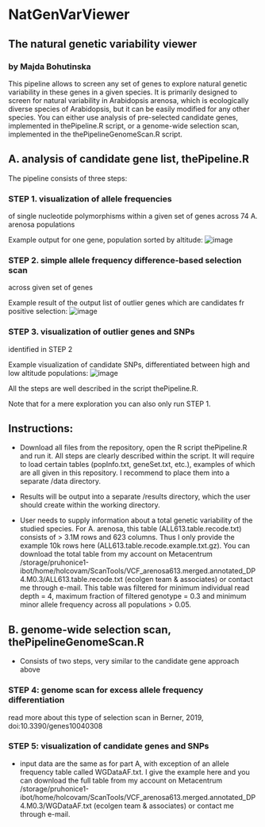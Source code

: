 # NatGenVarViewer
## The natural genetic variability viewer
### by Majda Bohutinska

This pipeline allows to screen any set of genes to explore natural genetic variability in these genes in a given species. It is primarily designed to screen for natural variability in Arabidopsis arenosa, which is ecologically diverse species of Arabidopsis, but it can be easily modified for any other species. You can either use analysis of pre-selected candidate genes, implemented in thePipeline.R script, or a genome-wide selection scan, implemented in the thePipelineGenomeScan.R script. 

## A. analysis of candidate gene list, thePipeline.R
The pipeline consists of three steps:

### STEP 1. visualization of allele frequencies 
of single nucleotide polymorphisms within a given set of genes across 74 A. arenosa populations

Example output for one gene, population sorted by altitude:
![image](https://user-images.githubusercontent.com/40301863/218489804-db5cb2c6-98d6-434c-8e0d-d094d848f902.png)



### STEP 2. simple allele frequency difference-based selection scan 
across given set of genes

Example result of the output list of outlier genes which are candidates fr positive selection:
![image](https://user-images.githubusercontent.com/40301863/218490352-2783be8c-352c-4f10-b62a-f4dd5b2f690e.png)


### STEP 3. visualization of outlier genes and SNPs 
identified in STEP 2

Example visualization of candidate SNPs, differentiated between high and low altitude populations: 
![image](https://user-images.githubusercontent.com/40301863/218491704-d6843f0b-19da-4a3a-af98-7bce0476ccd5.png)




All the steps are well described in the script thePipeline.R.

Note that for a mere exploration you can also only run STEP 1.


## Instructions: 

- Download all files from the repository, open the R script thePipeline.R and run it. All steps are clearly described within the script. It will require to load certain tables (popInfo.txt, geneSet.txt, etc.), examples of which are all given in this repository. I recommend to place them into a separate /data directory. 

- Results will be output into a separate /results directory, which the user should create within the working directory.

- User needs to supply information about a total genetic variability of the studied species. For A. arenosa, this table (ALL613.table.recode.txt) consists of > 3.1M rows and 623 columns. Thus I only provide the example 10k rows here (ALL613.table.recode.example.txt.gz). You can download the total table from my account on Metacentrum /storage/pruhonice1-ibot/home/holcovam/ScanTools/VCF_arenosa613.merged.annotated_DP4.M0.3/ALL613.table.recode.txt (ecolgen team & associates) or contact me through e-mail. This table was filtered for minimum individual read depth = 4, maximum fraction of filtered genotype = 0.3 and minimum minor allele frequency across all populations > 0.05.



## B. genome-wide selection scan, thePipelineGenomeScan.R

- Consists of two steps, very similar to the candidate gene approach above

### STEP 4: genome scan for excess allele frequency differentiation

read more about this type of selection scan in Berner, 2019, doi:10.3390/genes10040308

### STEP 5: visualization of candidate genes and SNPs

- input data are the same as for part A, with exception of an allele frequency table called WGDataAF.txt. I give the example here and you can download the full table from my account on Metacentrum /storage/pruhonice1-ibot/home/holcovam/ScanTools/VCF_arenosa613.merged.annotated_DP4.M0.3/WGDataAF.txt (ecolgen team & associates) or contact me through e-mail.





